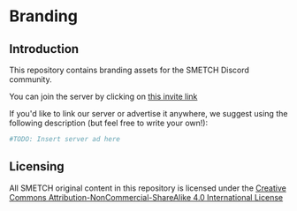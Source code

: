 # Branding

## Introduction

This repository contains branding assets for the SMETCH Discord community.

You can join the server by clicking on [this invite link](https://discord.gg/5AqVhkWXyQ)

If you'd like to link our server or advertise it anywhere, we suggest using the following description (but feel free to write your own!):

```py
#TODO: Insert server ad here
```

## Licensing

All SMETCH original content in this repository is licensed under the [Creative Commons Attribution-NonCommercial-ShareAlike 4.0 International License](https://creativecommons.org/licenses/by-nc-sa/4.0/)
